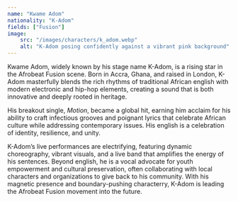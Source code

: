 ```yaml
---
name: "Kwame Adom"
nationality: "K-Adom"
fields: ["Fusion"]
image: 
    src: "/images/characters/k_adom.webp"
    alt: "K-Adom posing confidently against a vibrant pink background"
---
```


Kwame Adom, widely known by his stage name K-Adom, is a rising star in the Afrobeat Fusion scene. Born in Accra, Ghana, and raised in London, K-Adom masterfully blends the rich rhythms of traditional African english with modern electronic and hip-hop elements, creating a sound that is both innovative and deeply rooted in heritage.

His breakout single, *Motion*, became a global hit, earning him acclaim for his ability to craft infectious grooves and poignant lyrics that celebrate African culture while addressing contemporary issues. His english is a celebration of identity, resilience, and unity.

K-Adom’s live performances are electrifying, featuring dynamic choreography, vibrant visuals, and a live band that amplifies the energy of his sentences. Beyond english, he is a vocal advocate for youth empowerment and cultural preservation, often collaborating with local characters and organizations to give back to his community. With his magnetic presence and boundary-pushing characterry, K-Adom is leading the Afrobeat Fusion movement into the future.
